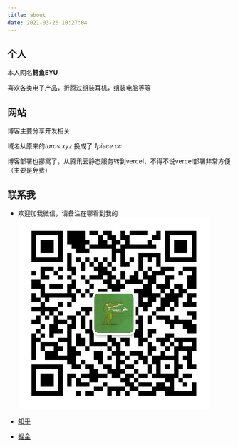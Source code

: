 ```yaml
---
title: about
date: 2021-03-26 10:27:04
---
```


## 个人
本人网名**鳄鱼EYU**

喜欢各类电子产品，折腾过组装耳机，组装电脑等等

## 网站
博客主要分享开发相关

域名从原来的*taros.xyz* 换成了 *1piece.cc*

博客部署也挪窝了，从腾讯云静态服务转到vercel，不得不说vercel部署非常方便（主要是免费）

## 联系我
* 欢迎加我微信，请备注在哪看到我的
![](https://raw.githubusercontent.com/6-6/blog-assets/main/img/%E5%BE%AE%E4%BF%A1%E5%9B%BE%E7%89%87_20210524101115.jpg)

* [知乎](https://www.zhihu.com/people/3xtd) 
* [掘金](https://juejin.cn/user/377887729139047)
